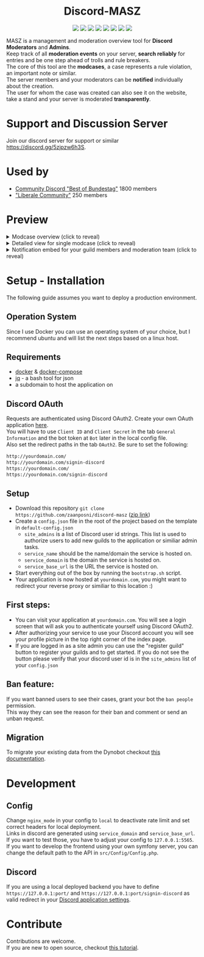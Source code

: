 <h1 align="center">Discord-MASZ</h1>

<p align="center">
<img src="https://img.shields.io/badge/contributions-welcome-lightgreen">
<img src="https://img.shields.io/github/contributors/zaanposni/discord-masz">
<a href="https://github.com/zaanposni/discord-masz/blob/master/LICENSE"><img src="https://img.shields.io/github/license/zaanposni/discord-masz.svg"/></a>
<img src="https://img.shields.io/badge/using-asp.net-blueviolet">
<img src="https://img.shields.io/badge/using-symfony-black">
<img src="https://img.shields.io/badge/using-docker-blue">
<img src="https://img.shields.io/badge/using-nginx-green">
<img src="https://img.shields.io/badge/using-mysql-orange">
</p>

MASZ is a management and moderation overview tool for **Discord Moderators** and **Admins**. <br/>
Keep track of all **moderation events** on your server, **search reliably** for entries and be one step ahead of trolls and rule breakers. <br/>
The core of this tool are the **modcases**, a case represents a rule violation, an important note or similar. <br/>
The server members and your moderators can be **notified** individually about the creation. <br/>
The user for whom the case was created can also see it on the website, take a stand and your server is moderated **transparently**.

# Support and Discussion Server

Join our discord server for support or similar https://discord.gg/5zjpzw6h3S.

# Used by

- [Community Discord "Best of Bundestag"](https://discord.gg/ezMtSwR) 1800 members
- ["Liberale Community"](https://discord.gg/uf9bHhNMmD) 250 members

# Preview

<details>
  <summary>Modcase overview (click to reveal)</summary>
  <img src="/docs/modcases.png"/>
</details>
<details>
  <summary>Detailed view for single modcase (click to reveal)</summary>
  <img src="/docs/modcase.png"/>
</details>
<details>
  <summary>Notification embed for your guild members and moderation team (click to reveal)</summary>
  <img src="/docs/embed.png"/>
</details>

# Setup - Installation

The following guide assumes you want to deploy a production environment.

## Operation System

Since I use Docker you can use an operating system of your choice, but I recommend ubuntu and will list the next steps based on a linux host.

## Requirements 

- [docker](https://docs.docker.com/engine/install/ubuntu/) & [docker-compose](https://docs.docker.com/compose/)
- [jq](https://stedolan.github.io/jq/download/) - a bash tool for json
- a subdomain to host the application on

## Discord OAuth

Requests are authenticated using Discord OAuth2. Create your own OAuth application [here](https://discord.com/developers/applications). <br/>
You will have to use `Client ID` and `Client Secret` in the tab `General Information` and the bot token at `Bot` later in the local config file. <br/>
Also set the redirect paths in the tab `OAuth2`. Be sure to set the following:
```
http://yourdomain.com/
http://yourdomain.com/signin-discord
https://yourdomain.com/
https://yourdomain.com/signin-discord
```

## Setup

- Download this repository `git clone https://github.com/zaanposni/discord-masz` ([zip link](https://codeload.github.com/zaanposni/discord-masz/zip/master))
- Create a `config.json` file in the root of the project based on the template in `default-config.json`
  - `site_admins` is a list of Discord user id strings. This list is used to authorize users to add new guilds to the application or similiar admin tasks.
  - `service_name` should be the name/domain the service is hosted on.
  - `service_domain` is the domain the service is hosted on.
  - `service_base_url` is the URL the service is hosted on.
- Start everything out of the box by running the `bootstrap.sh` script.
- Your application is now hosted at `yourdomain.com`, you might want to redirect your reverse proxy or similiar to this location :)

## First steps:

- You can visit your application at `yourdomain.com`. You will see a login screen that will ask you to authenticate yourself using Discord OAuth2.
- After authorizing your service to use your Discord account you will see your profile picture in the top right corner of the index page.
- If you are logged in as a site admin you can use the "register guild" button to register your guilds and to get started. If you do not see the button please verify that your discord user id is in the `site_admins` list of your `config.json`

## Ban feature:

If you want banned users to see their cases, grant your bot the `ban people` permission. <br/>
This way they can see the reason for their ban and comment or send an unban request.

## Migration

To migrate your existing data from the Dynobot checkout [this documentation](scripts#migrate-from-dynobot-to-masz).

# Development

## Config

Change `nginx_mode` in your config to `local` to deactivate rate limit and set correct headers for local deployment. <br/>
Links in discord are generated using `service_domain` and `service_base_url`. If you want to test those, you have to adjust your config to `127.0.0.1:5565`. <br/>
If you want to develop the frontend using your own symfony server, you can change the default path to the API in `src/Config/Config.php`. <br/>

## Discord

If you are using a local deployed backend you have to define `https://127.0.0.1:port/` and `https://127.0.0.1:port/signin-discord` as valid redirect in your [Discord application settings](https://discord.com/developers/applications).

# Contribute

Contributions are welcome. <br/>
If you are new to open source, checkout [this tutorial](https://github.com/firstcontributions/first-contributions).

